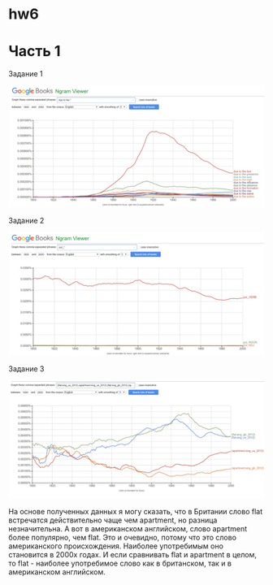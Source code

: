 # hw6
# Часть 1

Задание 1

![](https://github.com/darfomina/hw6/blob/master/1.jpg)

Задание 2

![](https://github.com/darfomina/hw6/blob/master/2.jpg)

Задание 3

![](https://github.com/darfomina/hw6/blob/master/3.jpg)

На основе полученных данных я могу сказать, что в Британии слово flat встречатся действительно чаще чем apartment, но разница незначительна. А вот в американском английском, слово apartment более популярно, чем flat. Это и очевидно, потому что это слово американского происхождения. Наиболее употребимым оно становится в 2000х годах. И если сравнивать flat и apartment в целом, то flat -  наиболее употребимое слово как в британском, так и в американском английском.

